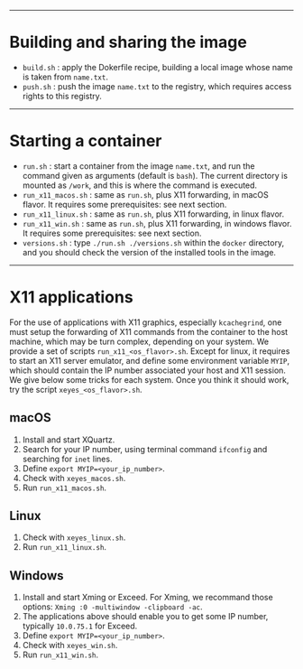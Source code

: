 
---
# Building and sharing the image

* `build.sh` : apply the Dokerfile recipe, building a local image whose name is taken from `name.txt`.
* `push.sh` : push the image `name.txt` to the registry, which requires access rights to this registry.


---
# Starting a container

* `run.sh` : start a container from the image `name.txt`, and run the command given as arguments (default is `bash`). The current directory is mounted as `/work`, and this is where the command is executed.
* `run_x11_macos.sh` : same as `run.sh`, plus X11 forwarding, in macOS flavor. It requires some prerequisites: see next section.
* `run_x11_linux.sh` : same as `run.sh`, plus X11 forwarding, in linux flavor.
* `run_x11_win.sh` : same as `run.sh`, plus X11 forwarding, in windows flavor. It requires some prerequisites: see next section.
* `versions.sh` : type `./run.sh ./versions.sh` within the `docker` directory, and you should check the version of the installed tools in the image.


---
# X11 applications

For the use of applications with X11 graphics, especially `kcachegrind`, one must setup the forwarding of X11 commands from the container to the host machine, which may be turn complex, depending on your system. We provide a set of scripts `run_x11_<os_flavor>.sh`. Except for linux, it requires to start an X11 server emulator, and define some environment variable `MYIP`, which should contain the IP number associated your host and X11 session. We give below some tricks for each system.  Once you think it should work, try the script `xeyes_<os_flavor>.sh`.

## macOS

1. Install and start XQuartz. 
1. Search for your IP number, using terminal command `ifconfig` and searching for `inet` lines.
1. Define `export MYIP=<your_ip_number>`.
1. Check with `xeyes_macos.sh`.
1. Run `run_x11_macos.sh`.

## Linux

1. Check with `xeyes_linux.sh`.
1. Run `run_x11_linux.sh`.

## Windows

1. Install and start Xming or Exceed. For Xming, we recommand those options: `Xming :0 -multiwindow -clipboard -ac`.
1. The applications above should enable you to get some IP number, typically `10.0.75.1` for Exceed.
1. Define `export MYIP=<your_ip_number>`.
1. Check with `xeyes_win.sh`.
1. Run `run_x11_win.sh`.

